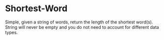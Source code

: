 # Shortest-Word
Simple, given a string of words, return the length of the shortest word(s).  String will never be empty and you do not need to account for different data types.
